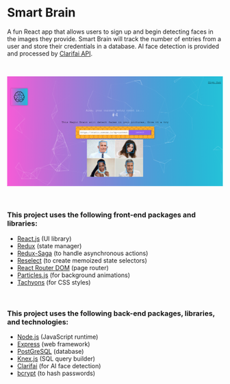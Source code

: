 # Smart Brain

A fun React app that allows users to sign up and begin detecting faces in the images they provide. Smart Brain will track the number of entries from a user and store their credentials in a database. AI face detection is provided and processed by [Clarifai API](https://www.clarifai.com/models/ai-face-detection).

<br />

![Screenshot](./screenshot.png)

<br />

### This project uses the following front-end packages and libraries:

- [React.js](https://reactjs.org/) (UI library)
- [Redux](https://redux.js.org/) (state manager)
- [Redux-Saga](https://redux-saga.js.org/) (to handle asynchronous actions)
- [Reselect](https://github.com/reduxjs/reselect) (to create memoized state selectors)
- [React Router DOM](https://reactrouter.com/) (page router)
- [Particles.js](https://vincentgarreau.com/particles.js/) (for background animations)
- [Tachyons](https://tachyons.io/) (for CSS styles)

<br />

### This project uses the following back-end packages, libraries, and technologies:

- [Node.js](https://nodejs.org/en/) (JavaScript runtime)
- [Express](https://expressjs.com/) (web framework)
- [PostGreSQL](https://www.postgresql.org/) (database)
- [Knex.js](http://knexjs.org/) (SQL query builder)
- [Clarifai](https://www.clarifai.com/) (for AI face detection)
- [bcrypt](https://www.npmjs.com/package/bcrypt) (to hash passwords)
